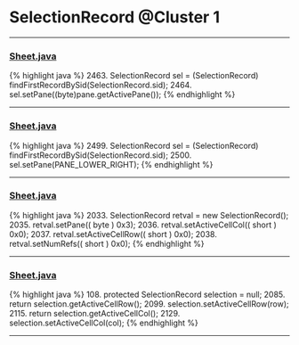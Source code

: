 # SelectionRecord @Cluster 1

***

### [Sheet.java](https://searchcode.com/codesearch/view/15642365/)
{% highlight java %}
2463. SelectionRecord sel = (SelectionRecord) findFirstRecordBySid(SelectionRecord.sid);
2464. sel.setPane((byte)pane.getActivePane());
{% endhighlight %}

***

### [Sheet.java](https://searchcode.com/codesearch/view/15642365/)
{% highlight java %}
2499. SelectionRecord sel = (SelectionRecord) findFirstRecordBySid(SelectionRecord.sid);
2500. sel.setPane(PANE_LOWER_RIGHT);
{% endhighlight %}

***

### [Sheet.java](https://searchcode.com/codesearch/view/15642365/)
{% highlight java %}
2033. SelectionRecord retval = new SelectionRecord();
2035. retval.setPane(( byte ) 0x3);
2036. retval.setActiveCellCol(( short ) 0x0);
2037. retval.setActiveCellRow(( short ) 0x0);
2038. retval.setNumRefs(( short ) 0x0);
{% endhighlight %}

***

### [Sheet.java](https://searchcode.com/codesearch/view/15642365/)
{% highlight java %}
108. protected SelectionRecord            selection         =     null;
2085.     return selection.getActiveCellRow();
2099.         selection.setActiveCellRow(row);
2115.     return selection.getActiveCellCol();
2129.         selection.setActiveCellCol(col);
{% endhighlight %}

***

